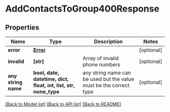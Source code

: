 # AddContactsToGroup400Response


## Properties
Name | Type | Description | Notes
------------ | ------------- | ------------- | -------------
**error** | [**Error**](Error.md) |  | [optional] 
**invalid** | **[str]** | Array of invalid phone numbers | [optional] 
**any string name** | **bool, date, datetime, dict, float, int, list, str, none_type** | any string name can be used but the value must be the correct type | [optional]

[[Back to Model list]](../../README.md#models) [[Back to API list]](../../README.md#available-methods) [[Back to README]](../../README.md)


